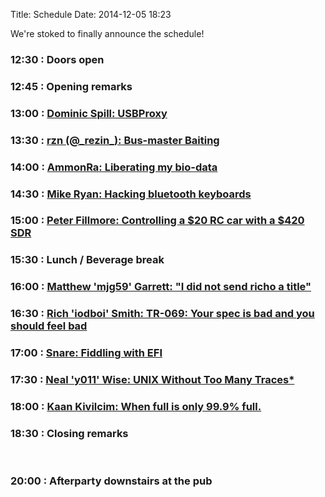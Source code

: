 Title: Schedule
Date: 2014-12-05 18:23

We're stoked to finally announce the schedule!

### 12:30 : Doors open

### 12:45 : Opening remarks

### 13:00 : [Dominic Spill: USBProxy](/pages/speakers.html#bushax)

### 13:30 : [rzn (@\_rezin\_): Bus-master Baiting](/pages/speakers.html#bushax)

### 14:00 : [AmmonRa: Liberating my bio-data](/pages/speakers.html#biohax)

### 14:30 : [Mike Ryan: Hacking bluetooth keyboards](/pages/speakers.html#bthax)

### 15:00 : [Peter Fillmore: Controlling a $20 RC car with a $420 SDR](/pages/speakers.html#sdrhax)

### 15:30 : Lunch / Beverage break

### 16:00 : [Matthew 'mjg59' Garrett: "I did not send richo a title"](/pages/speakers.html#matthax)

### 16:30 : [Rich 'iodboi' Smith: TR-069: Your spec is bad and you should feel bad](/pages/speakers.html#spechax)

### 17:00 : [Snare: Fiddling with EFI](/pages/speakers.html#efihax)

### 17:30 : [Neal 'y011' Wise: UNIX Without Too Many Traces*](/pages/speakers.html#unixhax)

### 18:00 : [Kaan Kivilcim: When full is only 99.9% full.](/pages/speakers.html#boothax)

### 18:30 : Closing remarks

<br/>

### 20:00 : Afterparty downstairs at the pub
